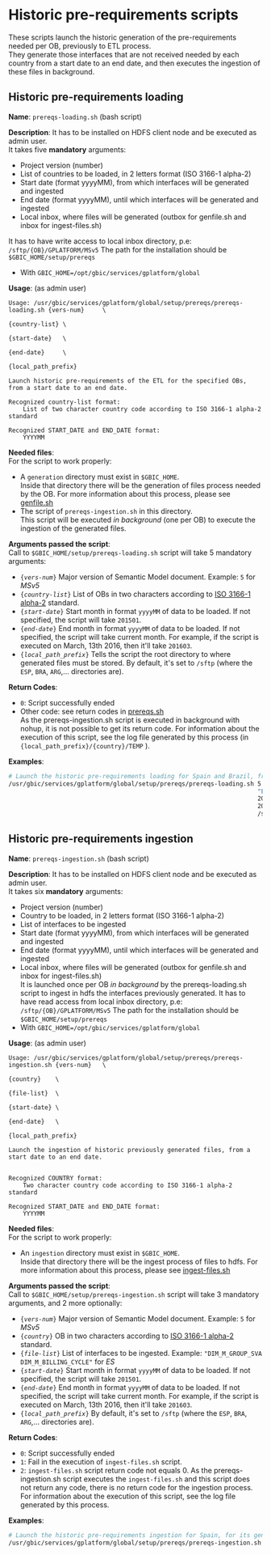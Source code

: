 # Historic pre-requirements scripts

These scripts launch the historic generation of the pre-requirements needed per OB, previously to ETL process.  
They generate those interfaces that are not received needed by each country from a start date to an end date, and then executes the ingestion of these files in background.

## Historic pre-requirements loading

**Name**: `prereqs-loading.sh` (bash script)

**Description**: It has to be installed on HDFS client node and be executed as admin user.  
It takes five **mandatory** arguments:
* Project version (number)
* List of countries to be loaded, in 2 letters format (ISO 3166-1 alpha-2)
* Start date (format yyyyMM), from which interfaces will be generated and ingested
* End date (format yyyyMM), until which interfaces will be generated and ingested
* Local inbox, where files will be generated (outbox for genfile.sh and inbox for ingest-files.sh)
  
It has to have write access to local inbox directory, p.e: ```/sftp/{OB}/GPLATFORM/MSv5```
The path for the installation should be `$GBIC_HOME/setup/prereqs`  
* With ```GBIC_HOME=/opt/gbic/services/gplatform/global```  

**Usage**: (as admin user)
```
Usage: /usr/gbic/services/gplatform/global/setup/prereqs/prereqs-loading.sh {vers-num}     \
                                                                            {country-list} \
                                                                            {start-date}   \
                                                                            {end-date}     \
                                                                            {local_path_prefix}

Launch historic pre-requirements of the ETL for the specified OBs, from a start date to an end date.

Recognized country-list format:
    List of two character country code according to ISO 3166-1 alpha-2 standard

Recognized START_DATE and END_DATE format:
    YYYYMM
```

**Needed files**:  
For the script to work properly:
* A `generation` directory must exist in `$GBIC_HOME`.  
Inside that directory there will be the generation of files process needed by the OB. For more information about this process, please see [genfile.sh](../../generation/README.md)  
* The script of `prereqs-ingestion.sh` in this directory.  
This script will be executed *in background* (one per OB) to execute the ingestion of the generated files.  


**Arguments passed the script**:  
Call to `$GBIC_HOME/setup/prereqs-loading.sh` script will take 5 mandatory arguments:  
* `{`_`vers-num`_`}` Major version of Semantic Model document. Example: ```5``` for *MSv5*
* `{`_`country-list`_`}`  List of OBs in two characters according to [ISO 3166-1 alpha-2](https://en.wikipedia.org/wiki/ISO_3166-1_alpha-2#Officially_assigned_code_elements) standard.
* `{`_`start-date`_`}` Start month in format ```yyyyMM``` of data to be loaded. If not specified, the script will take ```201501```.
* `{`_`end-date`_`}` End month in format ```yyyyMM``` of data to be loaded. If not specified, the script will take current month. For example, if the script is executed on March, 13th 2016, then it'll take ```201603```.
* `{`_`local_path_prefix`_`}` Tells the script the root directory to where generated files must be stored. By default, it's set to ```/sftp``` (where the ```ESP```, ```BRA```, ```ARG```,... directories are).

**Return Codes**:  
* `0`: Script successfully ended
* Other code: see return codes in [prereqs.sh](../../etl/prereqs/README.md)  
As the prereqs-ingestion.sh script is executed in background with nohup, it is not possible to get its return code. For information about the execution of this script, see the log file generated by this process (in `{local_path_prefix}/{country}/TEMP` ).

**Examples**:
```bash
# Launch the historic pre-requirements loading for Spain and Brazil, from Jan-2016 to Dec-2016.
/usr/gbic/services/gplatform/global/setup/prereqs/prereqs-loading.sh 5
                                                                     "ES BR" \
                                                                     201601 \
                                                                     201612 \
                                                                     /sftp
```

## Historic pre-requirements ingestion

**Name**: `prereqs-ingestion.sh` (bash script)

**Description**: It has to be installed on HDFS client node and be executed as admin user.  
It takes six **mandatory** arguments:
* Project version (number)
* Country to be loaded, in 2 letters format (ISO 3166-1 alpha-2)
* List of interfaces to be ingested
* Start date (format yyyyMM), from which interfaces will be generated and ingested
* End date (format yyyyMM), until which interfaces will be generated and ingested
* Local inbox, where files will be generated (outbox for genfile.sh and inbox for ingest-files.sh)  
It is launched once per OB *in background* by the prereqs-loading.sh script to ingest in hdfs the interfaces previously generated.
It has to have read access from local inbox directory, p.e: ```/sftp/{OB}/GPLATFORM/MSv5```
The path for the installation should be `$GBIC_HOME/setup/prereqs`  
* With ```GBIC_HOME=/opt/gbic/services/gplatform/global```  

**Usage**: (as admin user)
```
Usage: /usr/gbic/services/gplatform/global/setup/prereqs/prereqs-ingestion.sh {vers-num}   \
                                                                              {country}    \
                                                                              {file-list}  \
                                                                              {start-date} \
                                                                              {end-date}   \
                                                                              {local_path_prefix}

Launch the ingestion of historic previously generated files, from a start date to an end date.


Recognized COUNTRY format:
    Two character country code according to ISO 3166-1 alpha-2 standard

Recognized START_DATE and END_DATE format:
    YYYYMM
```

**Needed files**:  
For the script to work properly:
* An `ingestion` directory must exist in `$GBIC_HOME`.  
Inside that directory there will be the ingest process of files to hdfs. For more information about this process, please see [ingest-files.sh](../../ingestion/README.md)  


**Arguments passed the script**:  
Call to `$GBIC_HOME/setup/prereqs-ingestion.sh` script will take 3 mandatory arguments, and 2 more optionally:  
* `{`_`vers-num`_`}` Major version of Semantic Model document. Example: ```5``` for *MSv5*
* `{`_`country`_`}`  OB in two characters according to [ISO 3166-1 alpha-2](https://en.wikipedia.org/wiki/ISO_3166-1_alpha-2#Officially_assigned_code_elements) standard.
* `{`_`file-list`_`}` List of interfaces to be ingested. Example: ```"DIM_M_GROUP_SVA DIM_M_BILLING_CYCLE"``` for *ES*
* `{`_`start-date`_`}` Start month in format ```yyyyMM``` of data to be loaded. If not specified, the script will take ```201501```.
* `{`_`end-date`_`}` End month in format ```yyyyMM``` of data to be loaded. If not specified, the script will take current month. For example, if the script is executed on March, 13th 2016, then it'll take ```201603```.
* `{`_`local_path_prefix`_`}` By default, it's set to ```/sftp``` (where the ```ESP```, ```BRA```, ```ARG```,... directories are).

**Return Codes**:  
* `0`: Script successfully ended
* `1`: Fail in the execution of `ingest-files.sh` script.
* `2`: `ingest-files.sh` script return code not equals 0.
As the prereqs-ingestion.sh script executes the `ingest-files.sh` and this script does not return any code, there is no return code for the ingestion process. For information about the execution of this script, see the log file generated by this process.

**Examples**:
```bash
# Launch the historic pre-requirements ingestion for Spain, for its generated interfaces (DIM_M_BILLING_CYCLE and DIM_M_GROUP_SVA), from Jan-2016 to Dec-2016.
/usr/gbic/services/gplatform/global/setup/prereqs/prereqs-ingestion.sh 5                                     \
                                                                       ES                                    \
                                                                       "DIM_M_BILLING_CYCLE DIM_M_GROUP_SVA" \
                                                                       201601                                \
                                                                       201612                                \
                                                                       /sftp
```
